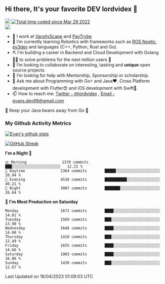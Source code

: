 ## Hi there, It's your favorite DEV lordvidex 👋
<img src="https://komarev.com/ghpvc/?username=lordvidex&label=Views&color=blue&style=plastic" /> <a href="https://wakatime.com/@0e56db35-d16b-410a-acc0-4085055304bf"><img src="https://wakatime.com/badge/user/0e56db35-d16b-410a-acc0-4085055304bf.svg" alt="Total time coded since Mar 29 2022" /></a>  
![](https://github-profile-trophy.vercel.app/?username=lordvidex)
- 🔭 I work at [VarsityScape](https://varsityscape.com) and [PayTrybe](https://www.paytrybe.com)
- 🌱 I’m currently learning Robotics with frameworks such as [ROS Noetic](ros.org), [ev3dev](www.ev3dev.org) and languages (C++, Python, Rust and Go).
- ⛏️ I'm building a career in Backend and Cloud Development with Golang 🧙🏼 to solve problems for the next million users 🤌
- 👯 I’m looking to collaborate on interesting, tasking and **unique** open source projects.
- 🤔 I’m looking for help with Mentorship, Sponsorship or scholarship.
- 💬 Ask me about Programming with Go⚡️ and Java❤️, Cross Platform development with Flutter😍 and iOS development with Swift🚀.
- 📫 How to reach me: [Twitter - @lordvidex](https://twitter.com/lordvidex) , [Email - evans.dev99@gmail.com](mailto:evans.dev99@gmail.com?body=Hello%20Evans,)
  
    
🎤 Keep your Java beans away from Go 🌚
  
  
### My Github Activity Metrics
<div>
<!-- <a href="https://github.com/lordvidex">
  <img src="https://github-readme-stats.vercel.app/api/top-langs/?username=lordvidex&theme=light" />
</a>    -->
<!-- [![Top Langs](https://github-readme-stats.vercel.app/api/top-langs/?username=lordvidex)](https://github.com/lordvidex/)  -->
<a href="https://github.com/lordvidex">
 <img src="https://github-readme-stats.vercel.app/api?username=lordvidex&show_icons=true&theme=light&line_height=27" alt="Evan's github stats"/>
</a>
</div>

[![GitHub Streak](https://github-readme-streak-stats.herokuapp.com?user=lordvidex&theme=github-dark&hide_border=true)](https://git.io/streak-stats)

<!--
  <a href="https://github.com/iampawan/FlutterExampleApps">
    <img align="center" src="https://github-readme-stats.vercel.app/api/pin/?username=iampawan&repo=FlutterExampleApps&theme=light" />

  </a>
  <a href="https://github.com/iampawan/VelocityX">
   <img align="center" src="https://github-readme-stats.vercel.app/api/pin/?username=iampawan&repo=VelocityX&theme=light" />
  </a>
-->
<!--START_SECTION:waka-->
**I'm a Night 🦉** 

```text
🌞 Morning                1378 commits        ███░░░░░░░░░░░░░░░░░░░░░░   12.21 % 
🌆 Daytime                2364 commits        █████░░░░░░░░░░░░░░░░░░░░   20.94 % 
🌃 Evening                4538 commits        ██████████░░░░░░░░░░░░░░░   40.21 % 
🌙 Night                  3007 commits        ███████░░░░░░░░░░░░░░░░░░   26.64 % 
```
📅 **I'm Most Productive on Saturday** 

```text
Monday                   1672 commits        ████░░░░░░░░░░░░░░░░░░░░░   14.81 % 
Tuesday                  1569 commits        ███░░░░░░░░░░░░░░░░░░░░░░   13.90 % 
Wednesday                1648 commits        ████░░░░░░░░░░░░░░░░░░░░░   14.60 % 
Thursday                 1410 commits        ███░░░░░░░░░░░░░░░░░░░░░░   12.49 % 
Friday                   1655 commits        ████░░░░░░░░░░░░░░░░░░░░░   14.66 % 
Saturday                 1903 commits        ████░░░░░░░░░░░░░░░░░░░░░   16.86 % 
Sunday                   1430 commits        ███░░░░░░░░░░░░░░░░░░░░░░   12.67 % 
```



 Last Updated on 18/04/2023 01:09:03 UTC
<!--END_SECTION:waka-->
